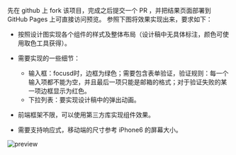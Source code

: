 先在 github 上 fork 该项目，完成之后提交一个 PR ，并把结果页面部署到 GitHub Pages 上可直接访问预览。
参照下图将效果实现出来，要求如下：

* 按照设计图实现各个组件的样式及整体布局（设计稿中无具体标注，颜色可使用取色工具获得）。
* 需要实现的一些细节：
    * 输入框：focusd时，边框为绿色；需要包含表单验证，验证规则：每一个输入项都不能为空，并且最后一项只能是邮箱的格式；对于验证失败的某一项边框显示为红色。
    * 下拉列表：要实现设计稿中的弹出动画。

* 前端框架不限，可以使用第三方库实现组件效果。
* 需要支持响应式，移动端的尺寸参考 iPhone6 的屏幕大小。

![preview](preview.gif)
